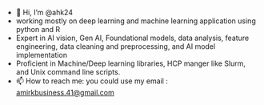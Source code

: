 - 👋 Hi, I’m @ahk24
- working mostly on deep learning and machine learning application using python and R
- Expert in AI vision, Gen AI, Foundational models, data analysis, feature engineering, data cleaning and preprocessing, and AI model implementation
- Proficient in Machine/Deep learning libraries, HCP manger like Slurm, and Unix command line scripts.
- 📫 How to reach me: you could use my email : amirkbusiness.41@gmail.com

<!---
ahk24/ahk24 is a ✨ special ✨ repository because its `README.md` (this file) appears on your GitHub profile.
You can click the Preview link to take a look at your changes.
--->
